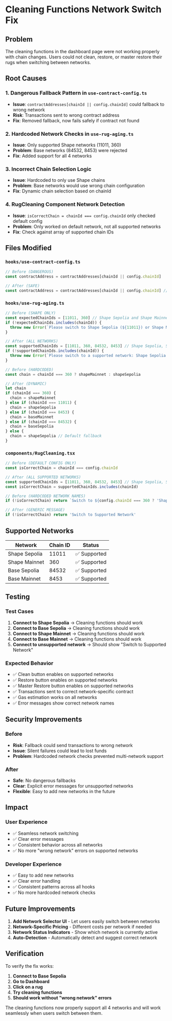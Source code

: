 # Cleaning Functions Network Switch Fix

## Problem
The cleaning functions in the dashboard page were not working properly with chain changes. Users could not clean, restore, or master restore their rugs when switching between networks.

## Root Causes

### 1. **Dangerous Fallback Pattern in `use-contract-config.ts`**
- **Issue**: `contractAddresses[chainId || config.chainId]` could fallback to wrong network
- **Risk**: Transactions sent to wrong contract address
- **Fix**: Removed fallback, now fails safely if contract not found

### 2. **Hardcoded Network Checks in `use-rug-aging.ts`**
- **Issue**: Only supported Shape networks (11011, 360)
- **Problem**: Base networks (84532, 8453) were rejected
- **Fix**: Added support for all 4 networks

### 3. **Incorrect Chain Selection Logic**
- **Issue**: Hardcoded to only use Shape chains
- **Problem**: Base networks would use wrong chain configuration
- **Fix**: Dynamic chain selection based on chainId

### 4. **RugCleaning Component Network Detection**
- **Issue**: `isCorrectChain = chainId === config.chainId` only checked default config
- **Problem**: Only worked on default network, not all supported networks
- **Fix**: Check against array of supported chain IDs

## Files Modified

### `hooks/use-contract-config.ts`
```typescript
// Before (DANGEROUS)
const contractAddress = contractAddresses[chainId || config.chainId]

// After (SAFE)
const contractAddress = contractAddresses[chainId || config.chainId] // No fallback - safer to fail than use wrong contract
```

### `hooks/use-rug-aging.ts`
```typescript
// Before (SHAPE ONLY)
const expectedChainIds = [11011, 360] // Shape Sepolia and Shape Mainnet
if (!expectedChainIds.includes(chainId)) {
  throw new Error(`Please switch to Shape Sepolia (${11011}) or Shape Mainnet (${360}) network`)
}

// After (ALL NETWORKS)
const supportedChainIds = [11011, 360, 84532, 8453] // Shape Sepolia, Shape Mainnet, Base Sepolia, Base Mainnet
if (!supportedChainIds.includes(chainId)) {
  throw new Error(`Please switch to a supported network: Shape Sepolia (${11011}), Shape Mainnet (${360}), Base Sepolia (${84532}), or Base Mainnet (${8453})`)
}
```

```typescript
// Before (HARDCODED)
const chain = chainId === 360 ? shapeMainnet : shapeSepolia

// After (DYNAMIC)
let chain
if (chainId === 360) {
  chain = shapeMainnet
} else if (chainId === 11011) {
  chain = shapeSepolia
} else if (chainId === 8453) {
  chain = baseMainnet
} else if (chainId === 84532) {
  chain = baseSepolia
} else {
  chain = shapeSepolia // Default fallback
}
```

### `components/RugCleaning.tsx`
```typescript
// Before (DEFAULT CONFIG ONLY)
const isCorrectChain = chainId === config.chainId

// After (ALL SUPPORTED NETWORKS)
const supportedChainIds = [11011, 360, 84532, 8453] // Shape Sepolia, Shape Mainnet, Base Sepolia, Base Mainnet
const isCorrectChain = supportedChainIds.includes(chainId)
```

```typescript
// Before (HARDCODED NETWORK NAMES)
if (!isCorrectChain) return `Switch to ${config.chainId === 360 ? 'Shape Mainnet' : 'Shape Sepolia'}`

// After (GENERIC MESSAGE)
if (!isCorrectChain) return 'Switch to Supported Network'
```

## Supported Networks

| Network | Chain ID | Status |
|---------|----------|--------|
| Shape Sepolia | 11011 | ✅ Supported |
| Shape Mainnet | 360 | ✅ Supported |
| Base Sepolia | 84532 | ✅ Supported |
| Base Mainnet | 8453 | ✅ Supported |

## Testing

### Test Cases
1. **Connect to Shape Sepolia** → Cleaning functions should work
2. **Connect to Base Sepolia** → Cleaning functions should work
3. **Connect to Shape Mainnet** → Cleaning functions should work
4. **Connect to Base Mainnet** → Cleaning functions should work
5. **Connect to unsupported network** → Should show "Switch to Supported Network"

### Expected Behavior
- ✅ Clean button enables on supported networks
- ✅ Restore button enables on supported networks
- ✅ Master Restore button enables on supported networks
- ✅ Transactions sent to correct network-specific contract
- ✅ Gas estimation works on all networks
- ✅ Error messages show correct network names

## Security Improvements

### Before
- **Risk**: Fallback could send transactions to wrong network
- **Issue**: Silent failures could lead to lost funds
- **Problem**: Hardcoded network checks prevented multi-network support

### After
- **Safe**: No dangerous fallbacks
- **Clear**: Explicit error messages for unsupported networks
- **Flexible**: Easy to add new networks in the future

## Impact

### User Experience
- ✅ Seamless network switching
- ✅ Clear error messages
- ✅ Consistent behavior across all networks
- ✅ No more "wrong network" errors on supported networks

### Developer Experience
- ✅ Easy to add new networks
- ✅ Clear error handling
- ✅ Consistent patterns across all hooks
- ✅ No more hardcoded network checks

## Future Improvements

1. **Add Network Selector UI** - Let users easily switch between networks
2. **Network-Specific Pricing** - Different costs per network if needed
3. **Network Status Indicators** - Show which network is currently active
4. **Auto-Detection** - Automatically detect and suggest correct network

## Verification

To verify the fix works:

1. **Connect to Base Sepolia**
2. **Go to Dashboard**
3. **Click on a rug**
4. **Try cleaning functions**
5. **Should work without "wrong network" errors**

The cleaning functions now properly support all 4 networks and will work seamlessly when users switch between them.

